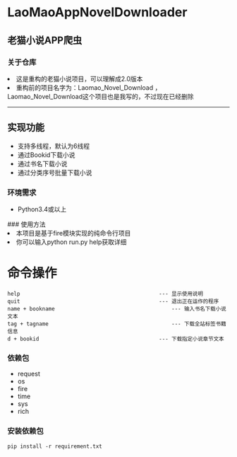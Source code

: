 # LaoMaoAppNovelDownloader
## 老猫小说APP爬虫 
### 关于仓库
<li>这是重构的老猫小说项目，可以理解成2.0版本</li>
<li>重构前的项目名字为：Laomao_Novel_Download ，Laomao_Novel_Download这个项目也是我写的，不过现在已经删除</li>

---
## 实现功能
<ul>
<li>支持多线程，默认为6线程</li>
<li>通过Bookid下载小说</li>
<li>通过书名下载小说</li>
<li>通过分类序号批量下载小说</li>
</ul>

### 环境需求

<ul>

<li>Python3.4或以上</li>

</ul>
### 使用方法
<li>本项目是基于fire模块实现的纯命令行项目</li>
<li>你可以输入python run.py help获取详细</li>

# 命令操作
```
help											--- 显示使用说明
quit											--- 退出正在运作的程序
name + bookname										--- 输入书名下载小说文本
tag + tagname										--- 下载全站标签书籍信息
d + bookid										--- 下载指定小说章节文本
``` 

### 依赖包

<ul>

<li>request</li>

<li>os</li>

<li>fire</li>
  
<li>time</li>

<li>sys</li>

<li>rich</li>

  
</ul>

### 安装依赖包

`pip install -r requirement.txt`

